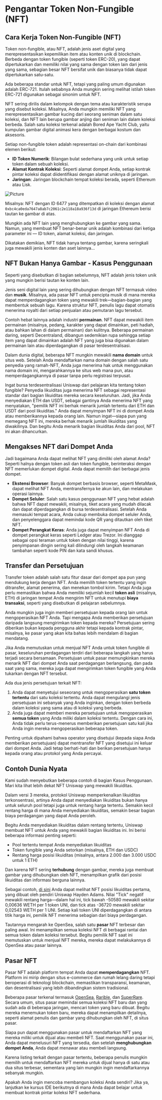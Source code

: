 # Pengantar Token Non-Fungible (NFT)

## Cara Kerja Token Non-Fungible (NFT)

Token non-fungible, atau NFT, adalah jenis aset digital yang merepresentasikan kepemilikan item atau konten unik di blockchain. Berbeda dengan token fungible (seperti token ERC-20), yang dapat dipertukarkan dan memiliki nilai yang sama dengan token lain dari jenis yang sama, sebagian besar NFT bersifat unik dan biasanya tidak dapat dipertukarkan satu-satu.

Ada beberapa standar untuk NFT, tetapi yang paling umum digunakan adalah ERC-721. Itulah sebabnya Anda mungkin sering melihat istilah token ERC-721 digunakan sebagai sinonim untuk NFT.

NFT sering dirilis dalam kelompok dengan tema atau karakteristik serupa yang disebut koleksi. Misalnya, Anda mungkin memiliki NFT yang merepresentasikan gambar kucing dari seorang seniman dalam satu koleksi, dan NFT lain berupa gambar anjing dari seniman lain dalam koleksi berbeda. Salah satu koleksi terkenal adalah Bored Ape Yacht Club, yaitu kumpulan gambar digital animasi kera dengan berbagai kostum dan aksesoris.

Setiap non-fungible token adalah representasi on-chain dari kombinasi elemen berikut:

- **ID Token Numerik**: Bilangan bulat sederhana yang unik untuk setiap token dalam sebuah koleksi.
- **Alamat Kontrak Koleksi**: Seperti alamat dompet Anda, setiap kontrak pintar koleksi dapat diidentifikasi dengan alamat uniknya di jaringan.
- **Jaringan**: Jaringan blockchain tempat koleksi berada, seperti Ethereum atau Lisk.

![Picture](/markdown/photo_02.jpg)

Misalnya: NFT dengan ID 6477 yang ditempatkan di koleksi dengan alamat `0xbc4ca0eda7647a8ab7c2061c2e118a18a936f13d` di jaringan Ethereum berisi tautan ke gambar di atas.

Mungkin ada NFT lain yang menghubungkan ke gambar yang sama. Namun, yang membuat NFT benar-benar unik adalah kombinasi dari ketiga parameter ini — ID token, alamat koleksi, dan jaringan.

Dikatakan demikian, NFT tidak hanya tentang gambar, karena seringkali juga mewakili jenis konten dan aset lainnya...

## NFT Bukan Hanya Gambar - Kasus Penggunaan

Seperti yang disebutkan di bagian sebelumnya, NFT adalah jenis token unik yang mungkin berisi tautan ke konten lain.

Jenis seni digital lain yang sering dihubungkan dengan NFT termasuk video dan **musik**. Misalnya, ada pasar NFT untuk pencipta musik di mana mereka dapat memperdagangkan token yang mewakili trek—bagian-bagian yang membentuk sebuah lagu. Karena struktur NFT, penulis lagu dapat otomatis menerima royalti dari setiap penjualan atau pemutaran lagu tersebut.

Contoh hebat lainnya adalah industri **permainan**. NFT dapat mewakili item permainan (misalnya, pedang, karakter yang dapat dimainkan, peti hadiah, atau bahkan lahan di dalam permainan) dan kulitnya. Beberapa permainan daring, seperti Decentraland, dibangun sedemikian rupa sehingga setiap item yang dapat dimainkan adalah NFT yang juga bisa digunakan dalam permainan lain atau diperdagangkan di pasar terdesentralisasi.

Dalam dunia digital, beberapa NFT mungkin mewakili **nama domain** untuk situs web. Setelah Anda mendaftarkan nama domain dengan salah satu penyedia yang ramah-NFT, Anda juga menerima hak untuk menggunakan nama domain ini, mengarahkannya ke situs web mana pun, atau memperdagangkannya di pasar tanpa perlu registrasi terpusat.

Ingat bursa terdesentralisasi Uniswap dari pelajaran kita tentang token fungible? Penyedia likuiditas juga menerima NFT sebagai representasi standar dari bagian likuiditas mereka secara keseluruhan. Jadi, jika Anda menyediakan ETH dan USDT, sebagai gantinya Anda menerima NFT yang menyatakan, "pemilik NFT ini berhak menarik jumlah tertentu dari ETH dan USDT dari pool likuiditas." Anda dapat menyimpan NFT ini di dompet Anda atau memberikannya kepada orang lain. Namun ingat—siapa pun yang memegang NFT ini, mereka berhak menarik jumlah likuiditas yang diwakilinya. Dan begitu Anda menarik bagian likuiditas Anda dari pool, NFT ini akan dihancurkan.

## Mengakses NFT dari Dompet Anda

Jadi bagaimana Anda dapat melihat NFT yang dimiliki oleh alamat Anda? Seperti halnya dengan token asli dan token fungible, berinteraksi dengan NFT memerlukan dompet digital. Anda dapat memilih dari berbagai jenis dompet.

- **Ekstensi Browser**: Banyak dompet berbasis browser, seperti MetaMask, dapat melihat NFT Anda, mentransfernya ke akun lain, dan melakukan operasi lainnya.
- **Dompet Seluler**: Salah satu kasus penggunaan NFT yang hebat adalah bahwa NFT dapat mewakili, misalnya, tiket acara yang mudah dilacak dan dapat diperdagangkan di bursa terdesentralisasi. Setelah Anda memasuki tempat acara, Anda cukup membuka dompet seluler Anda, dan penyelenggara dapat memindai kode QR yang ditautkan oleh tiket NFT.
- **Dompet Perangkat Keras**: Anda juga dapat menyimpan NFT Anda di dompet perangkat keras seperti Ledger atau Trezor. Ini dianggap sebagai opsi teraman untuk token dengan nilai tinggi, karena penyimpanan dingin sering kali dilindungi oleh langkah keamanan tambahan seperti kode PIN dan kata sandi khusus.

## Transfer dan Persetujuan

Transfer token adalah salah satu fitur dasar dari dompet apa pun yang mendukung kerja dengan NFT. Anda memilih token tertentu yang ingin ditransfer, alamat penerima, dan menekan tombol kirim. Tetapi Anda juga perlu memastikan bahwa Anda memiliki sejumlah kecil **token asli** (misalnya, ETH) di jaringan tempat Anda mengirim NFT untuk menutupi **biaya transaksi**, seperti yang disebutkan di pelajaran sebelumnya.

Anda mungkin juga ingin memberi persetujuan kepada orang lain untuk mengoperasikan NFT Anda. Tapi mengapa Anda memberikan persetujuan daripada langsung mengirimkan token kepada mereka? Persetujuan sering diberikan bukan kepada pengguna akhir tetapi kepada kontrak pintar, misalnya, ke pasar yang akan kita bahas lebih mendalam di bagian mendatang.

Jika Anda memutuskan untuk menjual NFT Anda untuk token fungible di pasar, keseluruhan perdagangan terdiri dari beberapa langkah yang harus terjadi secara bersamaan. Persetujuan untuk pasar memungkinkan mereka menarik NFT dari dompet Anda saat perdagangan berlangsung, dan pada saat yang sama, mereka juga dapat mengirimkan token fungible yang Anda tukarkan dengan NFT tersebut.

Ada dua jenis persetujuan terkait NFT:

1. Anda dapat menyetujui seseorang untuk mengoperasikan **satu token tertentu** dari satu koleksi tertentu. Anda dapat mengulangi jenis persetujuan ini sebanyak yang Anda inginkan, dengan token berbeda dalam koleksi yang sama atau di koleksi yang berbeda.
2. Anda juga dapat memberi mereka persetujuan untuk mengoperasikan **semua token** yang Anda miliki dalam koleksi tertentu. Dengan cara ini, Anda tidak perlu terus-menerus memberikan persetujuan satu kali jika Anda ingin mereka mengoperasikan beberapa token.

Penting untuk dipahami bahwa operator yang disetujui (kepada siapa Anda memberikan persetujuan) dapat mentransfer NFT yang disetujui ini keluar dari dompet Anda. Jadi tetap berhati-hati dan berikan persetujuan hanya kepada orang atau protokol yang Anda percayai.

## Contoh Dunia Nyata

Kami sudah menyebutkan beberapa contoh di bagian Kasus Penggunaan. Mari kita lihat lebih dekat NFT Uniswap yang mewakili likuiditas.

Dalam versi 3 mereka, protokol Uniswap memperkenalkan likuiditas terkonsentrasi, artinya Anda dapat menyediakan likuiditas bukan hanya untuk seluruh pool tetapi juga untuk rentang harga tertentu. Semakin kecil rentang harga di mana Anda menyediakan likuiditas, semakin besar bagian biaya perdagangan yang dapat Anda peroleh.

Begitu Anda menyediakan likuiditas dalam rentang tertentu, Uniswap membuat NFT untuk Anda yang mewakili bagian likuiditas ini. Ini berisi beberapa informasi penting seperti:

- Pool tertentu tempat Anda menyediakan likuiditas
- Token fungible yang Anda setorkan (misalnya, ETH dan USDC)
- Rentang harga posisi likuiditas (misalnya, antara 2.000 dan 3.000 USDC untuk 1 ETH)

Dan karena NFT sering **terhubung** dengan gambar, mereka juga membuat gambar yang dihubungkan oleh NFT, menampilkan grafik dari posisi likuiditas dan informasi berguna lainnya.

Sebagai contoh, [di sini](https://opensea.io/assets/ethereum/0xc36442b4a4522e871399cd717abdd847ab11fe88/1) Anda dapat melihat NFT posisi likuiditas pertama, yang dibuat oleh pendiri Uniswap Hayden Adams. Nilai "Tick" negatif mewakili rentang harga—dalam hal ini, tick bawah -50580 mewakili sekitar 0,00636 WETH per 1 token UNI, dan tick atas -36720 mewakili sekitar 0,02543 WETH per 1 UNI. Setiap kali token UNI diperdagangkan di antara titik harga ini, pemilik NFT menerima sebagian dari biaya perdagangan.

Tautannya mengarah ke OpenSea, salah satu **pasar** NFT terbesar dan paling awal. Ini menampilkan semua koleksi NFT di berbagai rantai dan semua token dalam koleksi tersebut. Begitu pemilik NFT saat ini memutuskan untuk menjual NFT mereka, mereka dapat melakukannya di OpenSea atau pasar lainnya.

## Pasar NFT

Pasar NFT adalah platform tempat Anda dapat **memperdagangkan** NFT. Platform ini mirip dengan situs e-commerce dan rumah lelang daring tetapi beroperasi di teknologi blockchain, memastikan transparansi, keamanan, dan desentralisasi yang lebih dibandingkan sistem tradisional.

Beberapa pasar terkenal termasuk [OpenSea](https://opensea.io/), [Rarible](https://rarible.com/), dan [SuperRare](https://superrare.com/). Secara umum, situs pasar memindai semua koleksi NFT baru dan yang sudah ada di beberapa jaringan, mencari token yang baru dibuat. Begitu mereka menemukan token baru, mereka dapat menampilkan detailnya, seperti alamat penulis dan gambar yang dihubungkan oleh NFT, di situs pasar.

Siapa pun dapat menggunakan pasar untuk mendaftarkan NFT yang mereka miliki untuk dijual atau membeli NFT. Saat menggunakan pasar ini, Anda dapat menelusuri NFT yang tersedia, dan setelah **menghubungkan dompet Anda**, Anda dapat menawar atau membeli langsung.

Karena listing terkait dengan pasar tertentu, beberapa penulis mungkin memilih untuk mendaftarkan NFT mereka untuk dijual hanya di satu atau dua situs terbesar, sementara yang lain mungkin ingin mendaftarkannya sebanyak mungkin.

Apakah Anda ingin mencoba membangun koleksi Anda sendiri? Jika ya, lanjutkan ke kursus IDE berikutnya di mana Anda dapat belajar untuk membuat kontrak pintar koleksi NFT sederhana.

